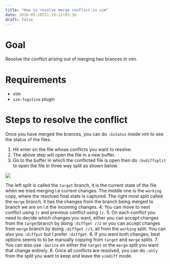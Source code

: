 ```yaml
---
title: "How to resolve merge conflict in vim"
date: 2020-09-28T21:19:12+05:30
draft: false
---
```

# Goal
Resolve the conflict arising out of merging two brances in vim.

# Requirements
* vim
* `vim-fugitive` plugin

# Steps to resolve the conflict

Once you have merged the brances, you can do `:Gstatus` inside vim to see the status of the files. 
1. Hit enter on the file whose conflicts you want to resolve.
2. The above step will open the file in a new buffer.
3. Go to the buffer in which the conflicted file is open then do `:Gvdiffsplit` to open the file in three way split as shown below.

![](/images/2020-09-28-21-26-19.png)

The left split is called the `target` branch, it is the current state of the file when we tried merging i.e current changes. The middle one is the `working` copy, where the resolved final state is captured. The right most split called the `merge` branch, it has the changes from the branch being merged to branch we are on i.e the incoming changes.
4. You can move to next conflict using `]c` and previous conflict using `[c`. 
5. On each conflict you need to decide which changes you want, either you can accept changes from the `target`branch by doing `:diffget //2` or you can accept changes from `merge` branch by doing `:diffget //3`, all from the `working` split. You can also you `:diffput` but I prefer `:diffget`.
6. If you want both changes, best options seems to to be manually copying from `target` and `merge` splits.
7. You can also use `:Gwrite` on either the `target` or the `merge` split you want that change entirely.
8. Once all conflicts are resolved, you can do `:only` from the split you want to keep and leave the `vimdiff` mode.
